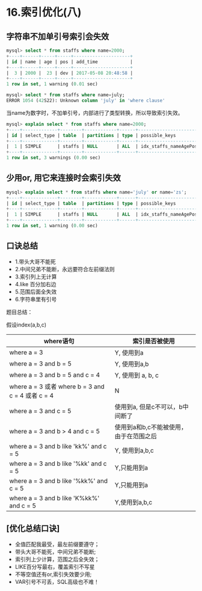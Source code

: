 # 16.索引优化(八)

## 字符串不加单引号索引会失效

```sql
mysql> select * from staffs where name=2000;
+----+------+-----+-----+---------------------+
| id | name | age | pos | add_time            |
+----+------+-----+-----+---------------------+
|  3 | 2000 |  23 | dev | 2017-05-08 20:48:58 |
+----+------+-----+-----+---------------------+
1 row in set, 1 warning (0.01 sec)


```

```sql
mysql> select * from staffs where name=july;
ERROR 1054 (42S22): Unknown column 'july' in 'where clause'

```

当name为数字时，不加单引号，内部进行了类型转换，所以导致索引失效。

```sql
mysql> explain select * from staffs where name=2000;
+----+-------------+--------+------------+------+-----------------------+------+---------+------+------+----------+-------------+
| id | select_type | table  | partitions | type | possible_keys         | key  | key_len | ref  | rows | filtered | Extra       |
+----+-------------+--------+------------+------+-----------------------+------+---------+------+------+----------+-------------+
|  1 | SIMPLE      | staffs | NULL       | ALL  | idx_staffs_nameAgePos | NULL | NULL    | NULL |    3 |    33.33 | Using where |
+----+-------------+--------+------------+------+-----------------------+------+---------+------+------+----------+-------------+
1 row in set, 3 warnings (0.00 sec)
```

## 少用or, 用它来连接时会索引失效

```sql
mysql> explain select * from staffs where name='july' or name='zs';
+----+-------------+--------+------------+------+-----------------------+------+---------+------+------+----------+-------------+
| id | select_type | table  | partitions | type | possible_keys         | key  | key_len | ref  | rows | filtered | Extra       |
+----+-------------+--------+------------+------+-----------------------+------+---------+------+------+----------+-------------+
|  1 | SIMPLE      | staffs | NULL       | ALL  | idx_staffs_nameAgePos | NULL | NULL    | NULL |    3 |    66.67 | Using where |
+----+-------------+--------+------------+------+-----------------------+------+---------+------+------+----------+-------------+
1 row in set, 1 warning (0.00 sec)

```

## 口诀总结

- 1.带头大哥不能死
- 2.中间兄弟不能断，永远要符合左前缀法则
- 3.索引列上无计算
- 4.like 百分加右边
- 5.范围后面全失效
- 6.字符串里有引号

题目总结：

假设index(a,b,c)

where语句 | 索引是否被使用
---|---
where a = 3 | Y, 使用到a
where a = 3 and b = 5 | Y, 使用到a,b 
where a = 3 and b = 5 and c = 4 | Y, 使用到 a, b, c 
where a = 3 或者 where b = 3 and c = 4 或者 c = 4 | N
where a = 3 and c = 5 | 使用到a, 但是c不可以，b中间断了
where a = 3 and b > 4 and c = 5 |使用到a和b,c不能被使用，由于在范围之后
where a = 3 and b like 'kk%' and c = 5 | Y, 使用到a,b,c 
where a = 3 and b like '%kk' and c = 5 | Y,只能用到a
where a = 3 and b like '%kk%' and c = 5 | Y,只能用到a
where a = 3 and b like 'K%kk%' and c = 5 | Y,使用到a,b,c 




## [优化总结口诀]
- 全值匹配我最受，最左前缀要遵守；
- 带头大哥不能死，中间兄弟不能断;
- 索引列上少计算，范围之后全失效；
- LIKE百分写最右，覆盖索引不写星
- 不等空值还有or,索引失效要少用;
- VAR引号不可丢，SQL高级也不难！